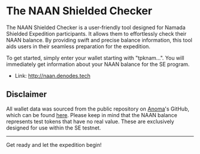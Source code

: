 # The NAAN Shielded Checker

The NAAN Shielded Checker is a user-friendly tool designed for Namada Shielded Expedition participants. It allows them to effortlessly check their NAAN balance. By providing swift and precise balance information, this tool aids users in their seamless preparation for the expedition.

To get started, simply enter your wallet starting with "tpknam…". You will immediately get information about your NAAN balance for the SE program.

- Link: http://naan.denodes.tech

## Disclaimer
All wallet data was sourced from the public repository on [Anoma](https://github.com/anoma)'s GitHub, which can be found [here](https://github.com/anoma/namada-shielded-expedition). Please keep in mind that the NAAN balance represents test tokens that have no real value. These are exclusively designed for use within the SE testnet.

---

Get ready and let the expedition begin!
